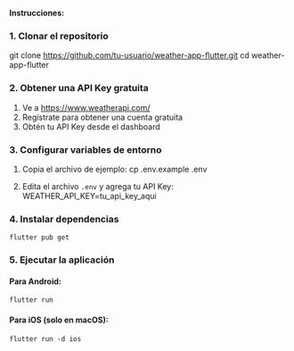 
**Instrucciones:** 
### 1. Clonar el repositorio
git clone https://github.com/tu-usuario/weather-app-flutter.git
cd weather-app-flutter

### 2. Obtener una API Key gratuita

1. Ve a https://www.weatherapi.com/
2. Regístrate para obtener una cuenta gratuita
3. Obtén tu API Key desde el dashboard

### 3. Configurar variables de entorno

1. Copia el archivo de ejemplo:
    cp .env.example .env

2. Edita el archivo `.env` y agrega tu API Key: 
    WEATHER_API_KEY=tu_api_key_aqui

### 4. Instalar dependencias
    flutter pub get


### 5. Ejecutar la aplicación

#### Para Android:
    flutter run

#### Para iOS (solo en macOS):
    flutter run -d ios
